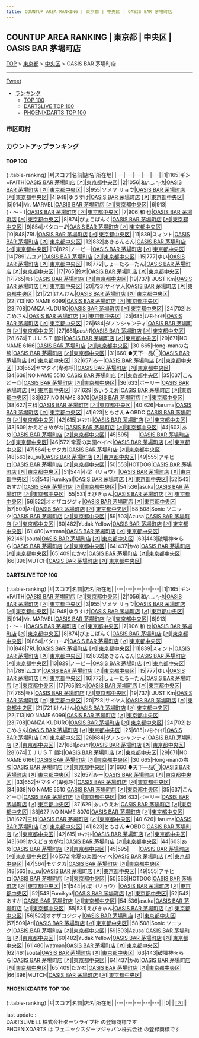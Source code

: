 ```yaml
---
title: COUNTUP AREA RANKING | 東京都 | 中央区 | OASIS BAR 茅場町店
---
```

## COUNTUP AREA RANKING | 東京都 | 中央区 | OASIS BAR 茅場町店

[TOP](/darts/rank/) > [東京都](/darts/rank/東京都/) > [中央区](/darts/rank/東京都/中央区/) > OASIS BAR 茅場町店

___

<a href="https://twitter.com/share?ref_src=twsrc%5Etfw" data-text="COUNTUP AREA RANKING | 東京都中央区OASIS BAR 茅場町店" class="twitter-share-button" data-hashtags="DARTSLIVE,PHOENIXDARTS,darts,ダーツ" data-show-count="false">Tweet</a>

* [ランキング](#カウントアップランキング)
    * [TOP 100](#top-100)
    * [DARTSLIVE TOP 100](#dartslive-top-100)
    * [PHOENIXDARTS TOP 100](#phoenixdarts-top-100)

### 市区町村

<ul>

</ul>

### カウントアップランキング

#### TOP 100



{:.table-ranking}
|#|スコア|名前|店名|所在地|
|---|---|---|---|---|
|1|1165|<span class="rank-name-dl">ギン×FAITH</span>|<a href="/darts/rank/shops/1b84f7e9345663520d9b047a20a7ba1e.html">OASIS BAR 茅場町店</a> <a href="https://search.dartslive.com/jp/shop/1b84f7e9345663520d9b047a20a7ba1e">[↗]</a>|<a href="/darts/rank/東京都/中央区">東京都中央区</a>|
|2|1056|<span class="rank-name-dl">和₍ᐢ._. ᐢ₎也</span>|<a href="/darts/rank/shops/1b84f7e9345663520d9b047a20a7ba1e.html">OASIS BAR 茅場町店</a> <a href="https://search.dartslive.com/jp/shop/1b84f7e9345663520d9b047a20a7ba1e">[↗]</a>|<a href="/darts/rank/東京都/中央区">東京都中央区</a>|
|3|955|<span class="rank-name-dl">ソメヤ リョウ</span>|<a href="/darts/rank/shops/1b84f7e9345663520d9b047a20a7ba1e.html">OASIS BAR 茅場町店</a> <a href="https://search.dartslive.com/jp/shop/1b84f7e9345663520d9b047a20a7ba1e">[↗]</a>|<a href="/darts/rank/東京都/中央区">東京都中央区</a>|
|4|948|<span class="rank-name-dl">ゆうすけ</span>|<a href="/darts/rank/shops/1b84f7e9345663520d9b047a20a7ba1e.html">OASIS BAR 茅場町店</a> <a href="https://search.dartslive.com/jp/shop/1b84f7e9345663520d9b047a20a7ba1e">[↗]</a>|<a href="/darts/rank/東京都/中央区">東京都中央区</a>|
|5|914|<span class="rank-name-dl">Mr. MARVEL</span>|<a href="/darts/rank/shops/1b84f7e9345663520d9b047a20a7ba1e.html">OASIS BAR 茅場町店</a> <a href="https://search.dartslive.com/jp/shop/1b84f7e9345663520d9b047a20a7ba1e">[↗]</a>|<a href="/darts/rank/東京都/中央区">東京都中央区</a>|
|6|913|<span class="rank-name-dl">(・〜・)</span>|<a href="/darts/rank/shops/1b84f7e9345663520d9b047a20a7ba1e.html">OASIS BAR 茅場町店</a> <a href="https://search.dartslive.com/jp/shop/1b84f7e9345663520d9b047a20a7ba1e">[↗]</a>|<a href="/darts/rank/東京都/中央区">東京都中央区</a>|
|7|906|<span class="rank-name-dl">和 也</span>|<a href="/darts/rank/shops/1b84f7e9345663520d9b047a20a7ba1e.html">OASIS BAR 茅場町店</a> <a href="https://search.dartslive.com/jp/shop/1b84f7e9345663520d9b047a20a7ba1e">[↗]</a>|<a href="/darts/rank/東京都/中央区">東京都中央区</a>|
|8|874|<span class="rank-name-dl">ぴょこぱんく</span>|<a href="/darts/rank/shops/1b84f7e9345663520d9b047a20a7ba1e.html">OASIS BAR 茅場町店</a> <a href="https://search.dartslive.com/jp/shop/1b84f7e9345663520d9b047a20a7ba1e">[↗]</a>|<a href="/darts/rank/東京都/中央区">東京都中央区</a>|
|9|854|<span class="rank-name-dl">バタロー♪</span>|<a href="/darts/rank/shops/1b84f7e9345663520d9b047a20a7ba1e.html">OASIS BAR 茅場町店</a> <a href="https://search.dartslive.com/jp/shop/1b84f7e9345663520d9b047a20a7ba1e">[↗]</a>|<a href="/darts/rank/東京都/中央区">東京都中央区</a>|
|10|848|<span class="rank-name-dl">7RU</span>|<a href="/darts/rank/shops/1b84f7e9345663520d9b047a20a7ba1e.html">OASIS BAR 茅場町店</a> <a href="https://search.dartslive.com/jp/shop/1b84f7e9345663520d9b047a20a7ba1e">[↗]</a>|<a href="/darts/rank/東京都/中央区">東京都中央区</a>|
|11|839|<span class="rank-name-dl">スィント</span>|<a href="/darts/rank/shops/1b84f7e9345663520d9b047a20a7ba1e.html">OASIS BAR 茅場町店</a> <a href="https://search.dartslive.com/jp/shop/1b84f7e9345663520d9b047a20a7ba1e">[↗]</a>|<a href="/darts/rank/東京都/中央区">東京都中央区</a>|
|12|832|<span class="rank-name-dl">あきるんるん</span>|<a href="/darts/rank/shops/1b84f7e9345663520d9b047a20a7ba1e.html">OASIS BAR 茅場町店</a> <a href="https://search.dartslive.com/jp/shop/1b84f7e9345663520d9b047a20a7ba1e">[↗]</a>|<a href="/darts/rank/東京都/中央区">東京都中央区</a>|
|13|829|<span class="rank-name-dl">ノービー</span>|<a href="/darts/rank/shops/1b84f7e9345663520d9b047a20a7ba1e.html">OASIS BAR 茅場町店</a> <a href="https://search.dartslive.com/jp/shop/1b84f7e9345663520d9b047a20a7ba1e">[↗]</a>|<a href="/darts/rank/東京都/中央区">東京都中央区</a>|
|14|789|<span class="rank-name-dl">ムユア</span>|<a href="/darts/rank/shops/1b84f7e9345663520d9b047a20a7ba1e.html">OASIS BAR 茅場町店</a> <a href="https://search.dartslive.com/jp/shop/1b84f7e9345663520d9b047a20a7ba1e">[↗]</a>|<a href="/darts/rank/東京都/中央区">東京都中央区</a>|
|15|777|<span class="rank-name-dl">ゆい</span>|<a href="/darts/rank/shops/1b84f7e9345663520d9b047a20a7ba1e.html">OASIS BAR 茅場町店</a> <a href="https://search.dartslive.com/jp/shop/1b84f7e9345663520d9b047a20a7ba1e">[↗]</a>|<a href="/darts/rank/東京都/中央区">東京都中央区</a>|
|16|772|<span class="rank-name-dl">しょーたろーたん</span>|<a href="/darts/rank/shops/1b84f7e9345663520d9b047a20a7ba1e.html">OASIS BAR 茅場町店</a> <a href="https://search.dartslive.com/jp/shop/1b84f7e9345663520d9b047a20a7ba1e">[↗]</a>|<a href="/darts/rank/東京都/中央区">東京都中央区</a>|
|17|765|<span class="rank-name-dl">鈴木</span>|<a href="/darts/rank/shops/1b84f7e9345663520d9b047a20a7ba1e.html">OASIS BAR 茅場町店</a> <a href="https://search.dartslive.com/jp/shop/1b84f7e9345663520d9b047a20a7ba1e">[↗]</a>|<a href="/darts/rank/東京都/中央区">東京都中央区</a>|
|17|765|<span class="rank-name-dl">ﾘﾋﾄ</span>|<a href="/darts/rank/shops/1b84f7e9345663520d9b047a20a7ba1e.html">OASIS BAR 茅場町店</a> <a href="https://search.dartslive.com/jp/shop/1b84f7e9345663520d9b047a20a7ba1e">[↗]</a>|<a href="/darts/rank/東京都/中央区">東京都中央区</a>|
|19|737|<span class="rank-name-dl">I JUST Km</span>|<a href="/darts/rank/shops/1b84f7e9345663520d9b047a20a7ba1e.html">OASIS BAR 茅場町店</a> <a href="https://search.dartslive.com/jp/shop/1b84f7e9345663520d9b047a20a7ba1e">[↗]</a>|<a href="/darts/rank/東京都/中央区">東京都中央区</a>|
|20|723|<span class="rank-name-dl">サイヤ人</span>|<a href="/darts/rank/shops/1b84f7e9345663520d9b047a20a7ba1e.html">OASIS BAR 茅場町店</a> <a href="https://search.dartslive.com/jp/shop/1b84f7e9345663520d9b047a20a7ba1e">[↗]</a>|<a href="/darts/rank/東京都/中央区">東京都中央区</a>|
|21|721|<span class="rank-name-dl">けんけん</span>|<a href="/darts/rank/shops/1b84f7e9345663520d9b047a20a7ba1e.html">OASIS BAR 茅場町店</a> <a href="https://search.dartslive.com/jp/shop/1b84f7e9345663520d9b047a20a7ba1e">[↗]</a>|<a href="/darts/rank/東京都/中央区">東京都中央区</a>|
|22|713|<span class="rank-name-dl">NO NAME 6099</span>|<a href="/darts/rank/shops/1b84f7e9345663520d9b047a20a7ba1e.html">OASIS BAR 茅場町店</a> <a href="https://search.dartslive.com/jp/shop/1b84f7e9345663520d9b047a20a7ba1e">[↗]</a>|<a href="/darts/rank/東京都/中央区">東京都中央区</a>|
|23|708|<span class="rank-name-dl">DANZA KUDURO</span>|<a href="/darts/rank/shops/1b84f7e9345663520d9b047a20a7ba1e.html">OASIS BAR 茅場町店</a> <a href="https://search.dartslive.com/jp/shop/1b84f7e9345663520d9b047a20a7ba1e">[↗]</a>|<a href="/darts/rank/東京都/中央区">東京都中央区</a>|
|24|702|<span class="rank-name-dl">おこめさん</span>|<a href="/darts/rank/shops/1b84f7e9345663520d9b047a20a7ba1e.html">OASIS BAR 茅場町店</a> <a href="https://search.dartslive.com/jp/shop/1b84f7e9345663520d9b047a20a7ba1e">[↗]</a>|<a href="/darts/rank/東京都/中央区">東京都中央区</a>|
|25|685|<span class="rank-name-dl">ｴﾉﾓﾄｹｲｲﾁ</span>|<a href="/darts/rank/shops/1b84f7e9345663520d9b047a20a7ba1e.html">OASIS BAR 茅場町店</a> <a href="https://search.dartslive.com/jp/shop/1b84f7e9345663520d9b047a20a7ba1e">[↗]</a>|<a href="/darts/rank/東京都/中央区">東京都中央区</a>|
|26|684|<span class="rank-name-dl">ダノンシャンティ</span>|<a href="/darts/rank/shops/1b84f7e9345663520d9b047a20a7ba1e.html">OASIS BAR 茅場町店</a> <a href="https://search.dartslive.com/jp/shop/1b84f7e9345663520d9b047a20a7ba1e">[↗]</a>|<a href="/darts/rank/東京都/中央区">東京都中央区</a>|
|27|681|<span class="rank-name-dl">_pash1_</span>|<a href="/darts/rank/shops/1b84f7e9345663520d9b047a20a7ba1e.html">OASIS BAR 茅場町店</a> <a href="https://search.dartslive.com/jp/shop/1b84f7e9345663520d9b047a20a7ba1e">[↗]</a>|<a href="/darts/rank/東京都/中央区">東京都中央区</a>|
|28|674|<span class="rank-name-dl">ＩＪＵＳＴ [酔]</span>|<a href="/darts/rank/shops/1b84f7e9345663520d9b047a20a7ba1e.html">OASIS BAR 茅場町店</a> <a href="https://search.dartslive.com/jp/shop/1b84f7e9345663520d9b047a20a7ba1e">[↗]</a>|<a href="/darts/rank/東京都/中央区">東京都中央区</a>|
|29|671|<span class="rank-name-dl">NO NAME 6166</span>|<a href="/darts/rank/shops/1b84f7e9345663520d9b047a20a7ba1e.html">OASIS BAR 茅場町店</a> <a href="https://search.dartslive.com/jp/shop/1b84f7e9345663520d9b047a20a7ba1e">[↗]</a>|<a href="/darts/rank/東京都/中央区">東京都中央区</a>|
|30|665|<span class="rank-name-dl">Hong-manの右腕</span>|<a href="/darts/rank/shops/1b84f7e9345663520d9b047a20a7ba1e.html">OASIS BAR 茅場町店</a> <a href="https://search.dartslive.com/jp/shop/1b84f7e9345663520d9b047a20a7ba1e">[↗]</a>|<a href="/darts/rank/東京都/中央区">東京都中央区</a>|
|31|660|<span class="rank-name-dl">●天下一品◯</span>|<a href="/darts/rank/shops/1b84f7e9345663520d9b047a20a7ba1e.html">OASIS BAR 茅場町店</a> <a href="https://search.dartslive.com/jp/shop/1b84f7e9345663520d9b047a20a7ba1e">[↗]</a>|<a href="/darts/rank/東京都/中央区">東京都中央区</a>|
|32|657|<span class="rank-name-dl">みー</span>|<a href="/darts/rank/shops/1b84f7e9345663520d9b047a20a7ba1e.html">OASIS BAR 茅場町店</a> <a href="https://search.dartslive.com/jp/shop/1b84f7e9345663520d9b047a20a7ba1e">[↗]</a>|<a href="/darts/rank/東京都/中央区">東京都中央区</a>|
|33|652|<span class="rank-name-dl">ヤマタイ(卑弥呼)</span>|<a href="/darts/rank/shops/1b84f7e9345663520d9b047a20a7ba1e.html">OASIS BAR 茅場町店</a> <a href="https://search.dartslive.com/jp/shop/1b84f7e9345663520d9b047a20a7ba1e">[↗]</a>|<a href="/darts/rank/東京都/中央区">東京都中央区</a>|
|34|638|<span class="rank-name-dl">NO NAME 5510</span>|<a href="/darts/rank/shops/1b84f7e9345663520d9b047a20a7ba1e.html">OASIS BAR 茅場町店</a> <a href="https://search.dartslive.com/jp/shop/1b84f7e9345663520d9b047a20a7ba1e">[↗]</a>|<a href="/darts/rank/東京都/中央区">東京都中央区</a>|
|35|637|<span class="rank-name-dl">こんどー◎</span>|<a href="/darts/rank/shops/1b84f7e9345663520d9b047a20a7ba1e.html">OASIS BAR 茅場町店</a> <a href="https://search.dartslive.com/jp/shop/1b84f7e9345663520d9b047a20a7ba1e">[↗]</a>|<a href="/darts/rank/東京都/中央区">東京都中央区</a>|
|36|633|<span class="rank-name-dl">ボーリー</span>|<a href="/darts/rank/shops/1b84f7e9345663520d9b047a20a7ba1e.html">OASIS BAR 茅場町店</a> <a href="https://search.dartslive.com/jp/shop/1b84f7e9345663520d9b047a20a7ba1e">[↗]</a>|<a href="/darts/rank/東京都/中央区">東京都中央区</a>|
|37|629|<span class="rank-name-dl">あいうえお</span>|<a href="/darts/rank/shops/1b84f7e9345663520d9b047a20a7ba1e.html">OASIS BAR 茅場町店</a> <a href="https://search.dartslive.com/jp/shop/1b84f7e9345663520d9b047a20a7ba1e">[↗]</a>|<a href="/darts/rank/東京都/中央区">東京都中央区</a>|
|38|627|<span class="rank-name-dl">NO NAME 8070</span>|<a href="/darts/rank/shops/1b84f7e9345663520d9b047a20a7ba1e.html">OASIS BAR 茅場町店</a> <a href="https://search.dartslive.com/jp/shop/1b84f7e9345663520d9b047a20a7ba1e">[↗]</a>|<a href="/darts/rank/東京都/中央区">東京都中央区</a>|
|38|627|<span class="rank-name-dl">三科</span>|<a href="/darts/rank/shops/1b84f7e9345663520d9b047a20a7ba1e.html">OASIS BAR 茅場町店</a> <a href="https://search.dartslive.com/jp/shop/1b84f7e9345663520d9b047a20a7ba1e">[↗]</a>|<a href="/darts/rank/東京都/中央区">東京都中央区</a>|
|40|626|<span class="rank-name-dl">Haruma</span>|<a href="/darts/rank/shops/1b84f7e9345663520d9b047a20a7ba1e.html">OASIS BAR 茅場町店</a> <a href="https://search.dartslive.com/jp/shop/1b84f7e9345663520d9b047a20a7ba1e">[↗]</a>|<a href="/darts/rank/東京都/中央区">東京都中央区</a>|
|41|623|<span class="rank-name-dl">ともさん★OBDC</span>|<a href="/darts/rank/shops/1b84f7e9345663520d9b047a20a7ba1e.html">OASIS BAR 茅場町店</a> <a href="https://search.dartslive.com/jp/shop/1b84f7e9345663520d9b047a20a7ba1e">[↗]</a>|<a href="/darts/rank/東京都/中央区">東京都中央区</a>|
|42|615|<span class="rank-name-dl">ﾕｷﾏﾂﾓﾄ</span>|<a href="/darts/rank/shops/1b84f7e9345663520d9b047a20a7ba1e.html">OASIS BAR 茅場町店</a> <a href="https://search.dartslive.com/jp/shop/1b84f7e9345663520d9b047a20a7ba1e">[↗]</a>|<a href="/darts/rank/東京都/中央区">東京都中央区</a>|
|43|609|<span class="rank-name-dl">かえどきめがね</span>|<a href="/darts/rank/shops/1b84f7e9345663520d9b047a20a7ba1e.html">OASIS BAR 茅場町店</a> <a href="https://search.dartslive.com/jp/shop/1b84f7e9345663520d9b047a20a7ba1e">[↗]</a>|<a href="/darts/rank/東京都/中央区">東京都中央区</a>|
|44|603|<span class="rank-name-dl">あめ</span>|<a href="/darts/rank/shops/1b84f7e9345663520d9b047a20a7ba1e.html">OASIS BAR 茅場町店</a> <a href="https://search.dartslive.com/jp/shop/1b84f7e9345663520d9b047a20a7ba1e">[↗]</a>|<a href="/darts/rank/東京都/中央区">東京都中央区</a>|
|45|595|<span class="rank-name-dl">ㅤㅤ</span>|<a href="/darts/rank/shops/1b84f7e9345663520d9b047a20a7ba1e.html">OASIS BAR 茅場町店</a> <a href="https://search.dartslive.com/jp/shop/1b84f7e9345663520d9b047a20a7ba1e">[↗]</a>|<a href="/darts/rank/東京都/中央区">東京都中央区</a>|
|46|572|<span class="rank-name-dl">常夏の楽園ベイベ</span>|<a href="/darts/rank/shops/1b84f7e9345663520d9b047a20a7ba1e.html">OASIS BAR 茅場町店</a> <a href="https://search.dartslive.com/jp/shop/1b84f7e9345663520d9b047a20a7ba1e">[↗]</a>|<a href="/darts/rank/東京都/中央区">東京都中央区</a>|
|47|564|<span class="rank-name-dl">モケタカ</span>|<a href="/darts/rank/shops/1b84f7e9345663520d9b047a20a7ba1e.html">OASIS BAR 茅場町店</a> <a href="https://search.dartslive.com/jp/shop/1b84f7e9345663520d9b047a20a7ba1e">[↗]</a>|<a href="/darts/rank/東京都/中央区">東京都中央区</a>|
|48|563|<span class="rank-name-dl">zu_su</span>|<a href="/darts/rank/shops/1b84f7e9345663520d9b047a20a7ba1e.html">OASIS BAR 茅場町店</a> <a href="https://search.dartslive.com/jp/shop/1b84f7e9345663520d9b047a20a7ba1e">[↗]</a>|<a href="/darts/rank/東京都/中央区">東京都中央区</a>|
|49|555|<span class="rank-name-dl">アキヒロ</span>|<a href="/darts/rank/shops/1b84f7e9345663520d9b047a20a7ba1e.html">OASIS BAR 茅場町店</a> <a href="https://search.dartslive.com/jp/shop/1b84f7e9345663520d9b047a20a7ba1e">[↗]</a>|<a href="/darts/rank/東京都/中央区">東京都中央区</a>|
|50|553|<span class="rank-name-dl">HOTDOG</span>|<a href="/darts/rank/shops/1b84f7e9345663520d9b047a20a7ba1e.html">OASIS BAR 茅場町店</a> <a href="https://search.dartslive.com/jp/shop/1b84f7e9345663520d9b047a20a7ba1e">[↗]</a>|<a href="/darts/rank/東京都/中央区">東京都中央区</a>|
|51|544|<span class="rank-name-dl">小梁（リョウ）</span>|<a href="/darts/rank/shops/1b84f7e9345663520d9b047a20a7ba1e.html">OASIS BAR 茅場町店</a> <a href="https://search.dartslive.com/jp/shop/1b84f7e9345663520d9b047a20a7ba1e">[↗]</a>|<a href="/darts/rank/東京都/中央区">東京都中央区</a>|
|52|543|<span class="rank-name-dl">Fumikya!</span>|<a href="/darts/rank/shops/1b84f7e9345663520d9b047a20a7ba1e.html">OASIS BAR 茅場町店</a> <a href="https://search.dartslive.com/jp/shop/1b84f7e9345663520d9b047a20a7ba1e">[↗]</a>|<a href="/darts/rank/東京都/中央区">東京都中央区</a>|
|52|543|<span class="rank-name-dl">あすか</span>|<a href="/darts/rank/shops/1b84f7e9345663520d9b047a20a7ba1e.html">OASIS BAR 茅場町店</a> <a href="https://search.dartslive.com/jp/shop/1b84f7e9345663520d9b047a20a7ba1e">[↗]</a>|<a href="/darts/rank/東京都/中央区">東京都中央区</a>|
|54|536|<span class="rank-name-dl">asuka</span>|<a href="/darts/rank/shops/1b84f7e9345663520d9b047a20a7ba1e.html">OASIS BAR 茅場町店</a> <a href="https://search.dartslive.com/jp/shop/1b84f7e9345663520d9b047a20a7ba1e">[↗]</a>|<a href="/darts/rank/東京都/中央区">東京都中央区</a>|
|55|531|<span class="rank-name-dl">えびきゅん</span>|<a href="/darts/rank/shops/1b84f7e9345663520d9b047a20a7ba1e.html">OASIS BAR 茅場町店</a> <a href="https://search.dartslive.com/jp/shop/1b84f7e9345663520d9b047a20a7ba1e">[↗]</a>|<a href="/darts/rank/東京都/中央区">東京都中央区</a>|
|56|522|<span class="rank-name-dl">オオザコジジィ</span>|<a href="/darts/rank/shops/1b84f7e9345663520d9b047a20a7ba1e.html">OASIS BAR 茅場町店</a> <a href="https://search.dartslive.com/jp/shop/1b84f7e9345663520d9b047a20a7ba1e">[↗]</a>|<a href="/darts/rank/東京都/中央区">東京都中央区</a>|
|57|509|<span class="rank-name-dl">Ari</span>|<a href="/darts/rank/shops/1b84f7e9345663520d9b047a20a7ba1e.html">OASIS BAR 茅場町店</a> <a href="https://search.dartslive.com/jp/shop/1b84f7e9345663520d9b047a20a7ba1e">[↗]</a>|<a href="/darts/rank/東京都/中央区">東京都中央区</a>|
|58|508|<span class="rank-name-dl">Sonic ソニック</span>|<a href="/darts/rank/shops/1b84f7e9345663520d9b047a20a7ba1e.html">OASIS BAR 茅場町店</a> <a href="https://search.dartslive.com/jp/shop/1b84f7e9345663520d9b047a20a7ba1e">[↗]</a>|<a href="/darts/rank/東京都/中央区">東京都中央区</a>|
|59|503|<span class="rank-name-dl">Azusa</span>|<a href="/darts/rank/shops/1b84f7e9345663520d9b047a20a7ba1e.html">OASIS BAR 茅場町店</a> <a href="https://search.dartslive.com/jp/shop/1b84f7e9345663520d9b047a20a7ba1e">[↗]</a>|<a href="/darts/rank/東京都/中央区">東京都中央区</a>|
|60|482|<span class="rank-name-dl">Yudak Yellow</span>|<a href="/darts/rank/shops/1b84f7e9345663520d9b047a20a7ba1e.html">OASIS BAR 茅場町店</a> <a href="https://search.dartslive.com/jp/shop/1b84f7e9345663520d9b047a20a7ba1e">[↗]</a>|<a href="/darts/rank/東京都/中央区">東京都中央区</a>|
|61|480|<span class="rank-name-dl">watman</span>|<a href="/darts/rank/shops/1b84f7e9345663520d9b047a20a7ba1e.html">OASIS BAR 茅場町店</a> <a href="https://search.dartslive.com/jp/shop/1b84f7e9345663520d9b047a20a7ba1e">[↗]</a>|<a href="/darts/rank/東京都/中央区">東京都中央区</a>|
|62|461|<span class="rank-name-dl">souta</span>|<a href="/darts/rank/shops/1b84f7e9345663520d9b047a20a7ba1e.html">OASIS BAR 茅場町店</a> <a href="https://search.dartslive.com/jp/shop/1b84f7e9345663520d9b047a20a7ba1e">[↗]</a>|<a href="/darts/rank/東京都/中央区">東京都中央区</a>|
|63|443|<span class="rank-name-dl">破壊神☆らら</span>|<a href="/darts/rank/shops/1b84f7e9345663520d9b047a20a7ba1e.html">OASIS BAR 茅場町店</a> <a href="https://search.dartslive.com/jp/shop/1b84f7e9345663520d9b047a20a7ba1e">[↗]</a>|<a href="/darts/rank/東京都/中央区">東京都中央区</a>|
|64|437|<span class="rank-name-dl">かめ</span>|<a href="/darts/rank/shops/1b84f7e9345663520d9b047a20a7ba1e.html">OASIS BAR 茅場町店</a> <a href="https://search.dartslive.com/jp/shop/1b84f7e9345663520d9b047a20a7ba1e">[↗]</a>|<a href="/darts/rank/東京都/中央区">東京都中央区</a>|
|65|409|<span class="rank-name-dl">たかな</span>|<a href="/darts/rank/shops/1b84f7e9345663520d9b047a20a7ba1e.html">OASIS BAR 茅場町店</a> <a href="https://search.dartslive.com/jp/shop/1b84f7e9345663520d9b047a20a7ba1e">[↗]</a>|<a href="/darts/rank/東京都/中央区">東京都中央区</a>|
|66|396|<span class="rank-name-dl">MUTCH</span>|<a href="/darts/rank/shops/1b84f7e9345663520d9b047a20a7ba1e.html">OASIS BAR 茅場町店</a> <a href="https://search.dartslive.com/jp/shop/1b84f7e9345663520d9b047a20a7ba1e">[↗]</a>|<a href="/darts/rank/東京都/中央区">東京都中央区</a>|


#### DARTSLIVE TOP 100



{:.table-ranking}
|#|スコア|名前|店名|所在地|
|---|---|---|---|---|
|1|1165|<span class="rank-name-dl">ギン×FAITH</span>|<a href="/darts/rank/shops/1b84f7e9345663520d9b047a20a7ba1e.html">OASIS BAR 茅場町店</a> <a href="https://search.dartslive.com/jp/shop/1b84f7e9345663520d9b047a20a7ba1e">[↗]</a>|<a href="/darts/rank/東京都/中央区">東京都中央区</a>|
|2|1056|<span class="rank-name-dl">和₍ᐢ._. ᐢ₎也</span>|<a href="/darts/rank/shops/1b84f7e9345663520d9b047a20a7ba1e.html">OASIS BAR 茅場町店</a> <a href="https://search.dartslive.com/jp/shop/1b84f7e9345663520d9b047a20a7ba1e">[↗]</a>|<a href="/darts/rank/東京都/中央区">東京都中央区</a>|
|3|955|<span class="rank-name-dl">ソメヤ リョウ</span>|<a href="/darts/rank/shops/1b84f7e9345663520d9b047a20a7ba1e.html">OASIS BAR 茅場町店</a> <a href="https://search.dartslive.com/jp/shop/1b84f7e9345663520d9b047a20a7ba1e">[↗]</a>|<a href="/darts/rank/東京都/中央区">東京都中央区</a>|
|4|948|<span class="rank-name-dl">ゆうすけ</span>|<a href="/darts/rank/shops/1b84f7e9345663520d9b047a20a7ba1e.html">OASIS BAR 茅場町店</a> <a href="https://search.dartslive.com/jp/shop/1b84f7e9345663520d9b047a20a7ba1e">[↗]</a>|<a href="/darts/rank/東京都/中央区">東京都中央区</a>|
|5|914|<span class="rank-name-dl">Mr. MARVEL</span>|<a href="/darts/rank/shops/1b84f7e9345663520d9b047a20a7ba1e.html">OASIS BAR 茅場町店</a> <a href="https://search.dartslive.com/jp/shop/1b84f7e9345663520d9b047a20a7ba1e">[↗]</a>|<a href="/darts/rank/東京都/中央区">東京都中央区</a>|
|6|913|<span class="rank-name-dl">(・〜・)</span>|<a href="/darts/rank/shops/1b84f7e9345663520d9b047a20a7ba1e.html">OASIS BAR 茅場町店</a> <a href="https://search.dartslive.com/jp/shop/1b84f7e9345663520d9b047a20a7ba1e">[↗]</a>|<a href="/darts/rank/東京都/中央区">東京都中央区</a>|
|7|906|<span class="rank-name-dl">和 也</span>|<a href="/darts/rank/shops/1b84f7e9345663520d9b047a20a7ba1e.html">OASIS BAR 茅場町店</a> <a href="https://search.dartslive.com/jp/shop/1b84f7e9345663520d9b047a20a7ba1e">[↗]</a>|<a href="/darts/rank/東京都/中央区">東京都中央区</a>|
|8|874|<span class="rank-name-dl">ぴょこぱんく</span>|<a href="/darts/rank/shops/1b84f7e9345663520d9b047a20a7ba1e.html">OASIS BAR 茅場町店</a> <a href="https://search.dartslive.com/jp/shop/1b84f7e9345663520d9b047a20a7ba1e">[↗]</a>|<a href="/darts/rank/東京都/中央区">東京都中央区</a>|
|9|854|<span class="rank-name-dl">バタロー♪</span>|<a href="/darts/rank/shops/1b84f7e9345663520d9b047a20a7ba1e.html">OASIS BAR 茅場町店</a> <a href="https://search.dartslive.com/jp/shop/1b84f7e9345663520d9b047a20a7ba1e">[↗]</a>|<a href="/darts/rank/東京都/中央区">東京都中央区</a>|
|10|848|<span class="rank-name-dl">7RU</span>|<a href="/darts/rank/shops/1b84f7e9345663520d9b047a20a7ba1e.html">OASIS BAR 茅場町店</a> <a href="https://search.dartslive.com/jp/shop/1b84f7e9345663520d9b047a20a7ba1e">[↗]</a>|<a href="/darts/rank/東京都/中央区">東京都中央区</a>|
|11|839|<span class="rank-name-dl">スィント</span>|<a href="/darts/rank/shops/1b84f7e9345663520d9b047a20a7ba1e.html">OASIS BAR 茅場町店</a> <a href="https://search.dartslive.com/jp/shop/1b84f7e9345663520d9b047a20a7ba1e">[↗]</a>|<a href="/darts/rank/東京都/中央区">東京都中央区</a>|
|12|832|<span class="rank-name-dl">あきるんるん</span>|<a href="/darts/rank/shops/1b84f7e9345663520d9b047a20a7ba1e.html">OASIS BAR 茅場町店</a> <a href="https://search.dartslive.com/jp/shop/1b84f7e9345663520d9b047a20a7ba1e">[↗]</a>|<a href="/darts/rank/東京都/中央区">東京都中央区</a>|
|13|829|<span class="rank-name-dl">ノービー</span>|<a href="/darts/rank/shops/1b84f7e9345663520d9b047a20a7ba1e.html">OASIS BAR 茅場町店</a> <a href="https://search.dartslive.com/jp/shop/1b84f7e9345663520d9b047a20a7ba1e">[↗]</a>|<a href="/darts/rank/東京都/中央区">東京都中央区</a>|
|14|789|<span class="rank-name-dl">ムユア</span>|<a href="/darts/rank/shops/1b84f7e9345663520d9b047a20a7ba1e.html">OASIS BAR 茅場町店</a> <a href="https://search.dartslive.com/jp/shop/1b84f7e9345663520d9b047a20a7ba1e">[↗]</a>|<a href="/darts/rank/東京都/中央区">東京都中央区</a>|
|15|777|<span class="rank-name-dl">ゆい</span>|<a href="/darts/rank/shops/1b84f7e9345663520d9b047a20a7ba1e.html">OASIS BAR 茅場町店</a> <a href="https://search.dartslive.com/jp/shop/1b84f7e9345663520d9b047a20a7ba1e">[↗]</a>|<a href="/darts/rank/東京都/中央区">東京都中央区</a>|
|16|772|<span class="rank-name-dl">しょーたろーたん</span>|<a href="/darts/rank/shops/1b84f7e9345663520d9b047a20a7ba1e.html">OASIS BAR 茅場町店</a> <a href="https://search.dartslive.com/jp/shop/1b84f7e9345663520d9b047a20a7ba1e">[↗]</a>|<a href="/darts/rank/東京都/中央区">東京都中央区</a>|
|17|765|<span class="rank-name-dl">鈴木</span>|<a href="/darts/rank/shops/1b84f7e9345663520d9b047a20a7ba1e.html">OASIS BAR 茅場町店</a> <a href="https://search.dartslive.com/jp/shop/1b84f7e9345663520d9b047a20a7ba1e">[↗]</a>|<a href="/darts/rank/東京都/中央区">東京都中央区</a>|
|17|765|<span class="rank-name-dl">ﾘﾋﾄ</span>|<a href="/darts/rank/shops/1b84f7e9345663520d9b047a20a7ba1e.html">OASIS BAR 茅場町店</a> <a href="https://search.dartslive.com/jp/shop/1b84f7e9345663520d9b047a20a7ba1e">[↗]</a>|<a href="/darts/rank/東京都/中央区">東京都中央区</a>|
|19|737|<span class="rank-name-dl">I JUST Km</span>|<a href="/darts/rank/shops/1b84f7e9345663520d9b047a20a7ba1e.html">OASIS BAR 茅場町店</a> <a href="https://search.dartslive.com/jp/shop/1b84f7e9345663520d9b047a20a7ba1e">[↗]</a>|<a href="/darts/rank/東京都/中央区">東京都中央区</a>|
|20|723|<span class="rank-name-dl">サイヤ人</span>|<a href="/darts/rank/shops/1b84f7e9345663520d9b047a20a7ba1e.html">OASIS BAR 茅場町店</a> <a href="https://search.dartslive.com/jp/shop/1b84f7e9345663520d9b047a20a7ba1e">[↗]</a>|<a href="/darts/rank/東京都/中央区">東京都中央区</a>|
|21|721|<span class="rank-name-dl">けんけん</span>|<a href="/darts/rank/shops/1b84f7e9345663520d9b047a20a7ba1e.html">OASIS BAR 茅場町店</a> <a href="https://search.dartslive.com/jp/shop/1b84f7e9345663520d9b047a20a7ba1e">[↗]</a>|<a href="/darts/rank/東京都/中央区">東京都中央区</a>|
|22|713|<span class="rank-name-dl">NO NAME 6099</span>|<a href="/darts/rank/shops/1b84f7e9345663520d9b047a20a7ba1e.html">OASIS BAR 茅場町店</a> <a href="https://search.dartslive.com/jp/shop/1b84f7e9345663520d9b047a20a7ba1e">[↗]</a>|<a href="/darts/rank/東京都/中央区">東京都中央区</a>|
|23|708|<span class="rank-name-dl">DANZA KUDURO</span>|<a href="/darts/rank/shops/1b84f7e9345663520d9b047a20a7ba1e.html">OASIS BAR 茅場町店</a> <a href="https://search.dartslive.com/jp/shop/1b84f7e9345663520d9b047a20a7ba1e">[↗]</a>|<a href="/darts/rank/東京都/中央区">東京都中央区</a>|
|24|702|<span class="rank-name-dl">おこめさん</span>|<a href="/darts/rank/shops/1b84f7e9345663520d9b047a20a7ba1e.html">OASIS BAR 茅場町店</a> <a href="https://search.dartslive.com/jp/shop/1b84f7e9345663520d9b047a20a7ba1e">[↗]</a>|<a href="/darts/rank/東京都/中央区">東京都中央区</a>|
|25|685|<span class="rank-name-dl">ｴﾉﾓﾄｹｲｲﾁ</span>|<a href="/darts/rank/shops/1b84f7e9345663520d9b047a20a7ba1e.html">OASIS BAR 茅場町店</a> <a href="https://search.dartslive.com/jp/shop/1b84f7e9345663520d9b047a20a7ba1e">[↗]</a>|<a href="/darts/rank/東京都/中央区">東京都中央区</a>|
|26|684|<span class="rank-name-dl">ダノンシャンティ</span>|<a href="/darts/rank/shops/1b84f7e9345663520d9b047a20a7ba1e.html">OASIS BAR 茅場町店</a> <a href="https://search.dartslive.com/jp/shop/1b84f7e9345663520d9b047a20a7ba1e">[↗]</a>|<a href="/darts/rank/東京都/中央区">東京都中央区</a>|
|27|681|<span class="rank-name-dl">_pash1_</span>|<a href="/darts/rank/shops/1b84f7e9345663520d9b047a20a7ba1e.html">OASIS BAR 茅場町店</a> <a href="https://search.dartslive.com/jp/shop/1b84f7e9345663520d9b047a20a7ba1e">[↗]</a>|<a href="/darts/rank/東京都/中央区">東京都中央区</a>|
|28|674|<span class="rank-name-dl">ＩＪＵＳＴ [酔]</span>|<a href="/darts/rank/shops/1b84f7e9345663520d9b047a20a7ba1e.html">OASIS BAR 茅場町店</a> <a href="https://search.dartslive.com/jp/shop/1b84f7e9345663520d9b047a20a7ba1e">[↗]</a>|<a href="/darts/rank/東京都/中央区">東京都中央区</a>|
|29|671|<span class="rank-name-dl">NO NAME 6166</span>|<a href="/darts/rank/shops/1b84f7e9345663520d9b047a20a7ba1e.html">OASIS BAR 茅場町店</a> <a href="https://search.dartslive.com/jp/shop/1b84f7e9345663520d9b047a20a7ba1e">[↗]</a>|<a href="/darts/rank/東京都/中央区">東京都中央区</a>|
|30|665|<span class="rank-name-dl">Hong-manの右腕</span>|<a href="/darts/rank/shops/1b84f7e9345663520d9b047a20a7ba1e.html">OASIS BAR 茅場町店</a> <a href="https://search.dartslive.com/jp/shop/1b84f7e9345663520d9b047a20a7ba1e">[↗]</a>|<a href="/darts/rank/東京都/中央区">東京都中央区</a>|
|31|660|<span class="rank-name-dl">●天下一品◯</span>|<a href="/darts/rank/shops/1b84f7e9345663520d9b047a20a7ba1e.html">OASIS BAR 茅場町店</a> <a href="https://search.dartslive.com/jp/shop/1b84f7e9345663520d9b047a20a7ba1e">[↗]</a>|<a href="/darts/rank/東京都/中央区">東京都中央区</a>|
|32|657|<span class="rank-name-dl">みー</span>|<a href="/darts/rank/shops/1b84f7e9345663520d9b047a20a7ba1e.html">OASIS BAR 茅場町店</a> <a href="https://search.dartslive.com/jp/shop/1b84f7e9345663520d9b047a20a7ba1e">[↗]</a>|<a href="/darts/rank/東京都/中央区">東京都中央区</a>|
|33|652|<span class="rank-name-dl">ヤマタイ(卑弥呼)</span>|<a href="/darts/rank/shops/1b84f7e9345663520d9b047a20a7ba1e.html">OASIS BAR 茅場町店</a> <a href="https://search.dartslive.com/jp/shop/1b84f7e9345663520d9b047a20a7ba1e">[↗]</a>|<a href="/darts/rank/東京都/中央区">東京都中央区</a>|
|34|638|<span class="rank-name-dl">NO NAME 5510</span>|<a href="/darts/rank/shops/1b84f7e9345663520d9b047a20a7ba1e.html">OASIS BAR 茅場町店</a> <a href="https://search.dartslive.com/jp/shop/1b84f7e9345663520d9b047a20a7ba1e">[↗]</a>|<a href="/darts/rank/東京都/中央区">東京都中央区</a>|
|35|637|<span class="rank-name-dl">こんどー◎</span>|<a href="/darts/rank/shops/1b84f7e9345663520d9b047a20a7ba1e.html">OASIS BAR 茅場町店</a> <a href="https://search.dartslive.com/jp/shop/1b84f7e9345663520d9b047a20a7ba1e">[↗]</a>|<a href="/darts/rank/東京都/中央区">東京都中央区</a>|
|36|633|<span class="rank-name-dl">ボーリー</span>|<a href="/darts/rank/shops/1b84f7e9345663520d9b047a20a7ba1e.html">OASIS BAR 茅場町店</a> <a href="https://search.dartslive.com/jp/shop/1b84f7e9345663520d9b047a20a7ba1e">[↗]</a>|<a href="/darts/rank/東京都/中央区">東京都中央区</a>|
|37|629|<span class="rank-name-dl">あいうえお</span>|<a href="/darts/rank/shops/1b84f7e9345663520d9b047a20a7ba1e.html">OASIS BAR 茅場町店</a> <a href="https://search.dartslive.com/jp/shop/1b84f7e9345663520d9b047a20a7ba1e">[↗]</a>|<a href="/darts/rank/東京都/中央区">東京都中央区</a>|
|38|627|<span class="rank-name-dl">NO NAME 8070</span>|<a href="/darts/rank/shops/1b84f7e9345663520d9b047a20a7ba1e.html">OASIS BAR 茅場町店</a> <a href="https://search.dartslive.com/jp/shop/1b84f7e9345663520d9b047a20a7ba1e">[↗]</a>|<a href="/darts/rank/東京都/中央区">東京都中央区</a>|
|38|627|<span class="rank-name-dl">三科</span>|<a href="/darts/rank/shops/1b84f7e9345663520d9b047a20a7ba1e.html">OASIS BAR 茅場町店</a> <a href="https://search.dartslive.com/jp/shop/1b84f7e9345663520d9b047a20a7ba1e">[↗]</a>|<a href="/darts/rank/東京都/中央区">東京都中央区</a>|
|40|626|<span class="rank-name-dl">Haruma</span>|<a href="/darts/rank/shops/1b84f7e9345663520d9b047a20a7ba1e.html">OASIS BAR 茅場町店</a> <a href="https://search.dartslive.com/jp/shop/1b84f7e9345663520d9b047a20a7ba1e">[↗]</a>|<a href="/darts/rank/東京都/中央区">東京都中央区</a>|
|41|623|<span class="rank-name-dl">ともさん★OBDC</span>|<a href="/darts/rank/shops/1b84f7e9345663520d9b047a20a7ba1e.html">OASIS BAR 茅場町店</a> <a href="https://search.dartslive.com/jp/shop/1b84f7e9345663520d9b047a20a7ba1e">[↗]</a>|<a href="/darts/rank/東京都/中央区">東京都中央区</a>|
|42|615|<span class="rank-name-dl">ﾕｷﾏﾂﾓﾄ</span>|<a href="/darts/rank/shops/1b84f7e9345663520d9b047a20a7ba1e.html">OASIS BAR 茅場町店</a> <a href="https://search.dartslive.com/jp/shop/1b84f7e9345663520d9b047a20a7ba1e">[↗]</a>|<a href="/darts/rank/東京都/中央区">東京都中央区</a>|
|43|609|<span class="rank-name-dl">かえどきめがね</span>|<a href="/darts/rank/shops/1b84f7e9345663520d9b047a20a7ba1e.html">OASIS BAR 茅場町店</a> <a href="https://search.dartslive.com/jp/shop/1b84f7e9345663520d9b047a20a7ba1e">[↗]</a>|<a href="/darts/rank/東京都/中央区">東京都中央区</a>|
|44|603|<span class="rank-name-dl">あめ</span>|<a href="/darts/rank/shops/1b84f7e9345663520d9b047a20a7ba1e.html">OASIS BAR 茅場町店</a> <a href="https://search.dartslive.com/jp/shop/1b84f7e9345663520d9b047a20a7ba1e">[↗]</a>|<a href="/darts/rank/東京都/中央区">東京都中央区</a>|
|45|595|<span class="rank-name-dl">ㅤㅤ</span>|<a href="/darts/rank/shops/1b84f7e9345663520d9b047a20a7ba1e.html">OASIS BAR 茅場町店</a> <a href="https://search.dartslive.com/jp/shop/1b84f7e9345663520d9b047a20a7ba1e">[↗]</a>|<a href="/darts/rank/東京都/中央区">東京都中央区</a>|
|46|572|<span class="rank-name-dl">常夏の楽園ベイベ</span>|<a href="/darts/rank/shops/1b84f7e9345663520d9b047a20a7ba1e.html">OASIS BAR 茅場町店</a> <a href="https://search.dartslive.com/jp/shop/1b84f7e9345663520d9b047a20a7ba1e">[↗]</a>|<a href="/darts/rank/東京都/中央区">東京都中央区</a>|
|47|564|<span class="rank-name-dl">モケタカ</span>|<a href="/darts/rank/shops/1b84f7e9345663520d9b047a20a7ba1e.html">OASIS BAR 茅場町店</a> <a href="https://search.dartslive.com/jp/shop/1b84f7e9345663520d9b047a20a7ba1e">[↗]</a>|<a href="/darts/rank/東京都/中央区">東京都中央区</a>|
|48|563|<span class="rank-name-dl">zu_su</span>|<a href="/darts/rank/shops/1b84f7e9345663520d9b047a20a7ba1e.html">OASIS BAR 茅場町店</a> <a href="https://search.dartslive.com/jp/shop/1b84f7e9345663520d9b047a20a7ba1e">[↗]</a>|<a href="/darts/rank/東京都/中央区">東京都中央区</a>|
|49|555|<span class="rank-name-dl">アキヒロ</span>|<a href="/darts/rank/shops/1b84f7e9345663520d9b047a20a7ba1e.html">OASIS BAR 茅場町店</a> <a href="https://search.dartslive.com/jp/shop/1b84f7e9345663520d9b047a20a7ba1e">[↗]</a>|<a href="/darts/rank/東京都/中央区">東京都中央区</a>|
|50|553|<span class="rank-name-dl">HOTDOG</span>|<a href="/darts/rank/shops/1b84f7e9345663520d9b047a20a7ba1e.html">OASIS BAR 茅場町店</a> <a href="https://search.dartslive.com/jp/shop/1b84f7e9345663520d9b047a20a7ba1e">[↗]</a>|<a href="/darts/rank/東京都/中央区">東京都中央区</a>|
|51|544|<span class="rank-name-dl">小梁（リョウ）</span>|<a href="/darts/rank/shops/1b84f7e9345663520d9b047a20a7ba1e.html">OASIS BAR 茅場町店</a> <a href="https://search.dartslive.com/jp/shop/1b84f7e9345663520d9b047a20a7ba1e">[↗]</a>|<a href="/darts/rank/東京都/中央区">東京都中央区</a>|
|52|543|<span class="rank-name-dl">Fumikya!</span>|<a href="/darts/rank/shops/1b84f7e9345663520d9b047a20a7ba1e.html">OASIS BAR 茅場町店</a> <a href="https://search.dartslive.com/jp/shop/1b84f7e9345663520d9b047a20a7ba1e">[↗]</a>|<a href="/darts/rank/東京都/中央区">東京都中央区</a>|
|52|543|<span class="rank-name-dl">あすか</span>|<a href="/darts/rank/shops/1b84f7e9345663520d9b047a20a7ba1e.html">OASIS BAR 茅場町店</a> <a href="https://search.dartslive.com/jp/shop/1b84f7e9345663520d9b047a20a7ba1e">[↗]</a>|<a href="/darts/rank/東京都/中央区">東京都中央区</a>|
|54|536|<span class="rank-name-dl">asuka</span>|<a href="/darts/rank/shops/1b84f7e9345663520d9b047a20a7ba1e.html">OASIS BAR 茅場町店</a> <a href="https://search.dartslive.com/jp/shop/1b84f7e9345663520d9b047a20a7ba1e">[↗]</a>|<a href="/darts/rank/東京都/中央区">東京都中央区</a>|
|55|531|<span class="rank-name-dl">えびきゅん</span>|<a href="/darts/rank/shops/1b84f7e9345663520d9b047a20a7ba1e.html">OASIS BAR 茅場町店</a> <a href="https://search.dartslive.com/jp/shop/1b84f7e9345663520d9b047a20a7ba1e">[↗]</a>|<a href="/darts/rank/東京都/中央区">東京都中央区</a>|
|56|522|<span class="rank-name-dl">オオザコジジィ</span>|<a href="/darts/rank/shops/1b84f7e9345663520d9b047a20a7ba1e.html">OASIS BAR 茅場町店</a> <a href="https://search.dartslive.com/jp/shop/1b84f7e9345663520d9b047a20a7ba1e">[↗]</a>|<a href="/darts/rank/東京都/中央区">東京都中央区</a>|
|57|509|<span class="rank-name-dl">Ari</span>|<a href="/darts/rank/shops/1b84f7e9345663520d9b047a20a7ba1e.html">OASIS BAR 茅場町店</a> <a href="https://search.dartslive.com/jp/shop/1b84f7e9345663520d9b047a20a7ba1e">[↗]</a>|<a href="/darts/rank/東京都/中央区">東京都中央区</a>|
|58|508|<span class="rank-name-dl">Sonic ソニック</span>|<a href="/darts/rank/shops/1b84f7e9345663520d9b047a20a7ba1e.html">OASIS BAR 茅場町店</a> <a href="https://search.dartslive.com/jp/shop/1b84f7e9345663520d9b047a20a7ba1e">[↗]</a>|<a href="/darts/rank/東京都/中央区">東京都中央区</a>|
|59|503|<span class="rank-name-dl">Azusa</span>|<a href="/darts/rank/shops/1b84f7e9345663520d9b047a20a7ba1e.html">OASIS BAR 茅場町店</a> <a href="https://search.dartslive.com/jp/shop/1b84f7e9345663520d9b047a20a7ba1e">[↗]</a>|<a href="/darts/rank/東京都/中央区">東京都中央区</a>|
|60|482|<span class="rank-name-dl">Yudak Yellow</span>|<a href="/darts/rank/shops/1b84f7e9345663520d9b047a20a7ba1e.html">OASIS BAR 茅場町店</a> <a href="https://search.dartslive.com/jp/shop/1b84f7e9345663520d9b047a20a7ba1e">[↗]</a>|<a href="/darts/rank/東京都/中央区">東京都中央区</a>|
|61|480|<span class="rank-name-dl">watman</span>|<a href="/darts/rank/shops/1b84f7e9345663520d9b047a20a7ba1e.html">OASIS BAR 茅場町店</a> <a href="https://search.dartslive.com/jp/shop/1b84f7e9345663520d9b047a20a7ba1e">[↗]</a>|<a href="/darts/rank/東京都/中央区">東京都中央区</a>|
|62|461|<span class="rank-name-dl">souta</span>|<a href="/darts/rank/shops/1b84f7e9345663520d9b047a20a7ba1e.html">OASIS BAR 茅場町店</a> <a href="https://search.dartslive.com/jp/shop/1b84f7e9345663520d9b047a20a7ba1e">[↗]</a>|<a href="/darts/rank/東京都/中央区">東京都中央区</a>|
|63|443|<span class="rank-name-dl">破壊神☆らら</span>|<a href="/darts/rank/shops/1b84f7e9345663520d9b047a20a7ba1e.html">OASIS BAR 茅場町店</a> <a href="https://search.dartslive.com/jp/shop/1b84f7e9345663520d9b047a20a7ba1e">[↗]</a>|<a href="/darts/rank/東京都/中央区">東京都中央区</a>|
|64|437|<span class="rank-name-dl">かめ</span>|<a href="/darts/rank/shops/1b84f7e9345663520d9b047a20a7ba1e.html">OASIS BAR 茅場町店</a> <a href="https://search.dartslive.com/jp/shop/1b84f7e9345663520d9b047a20a7ba1e">[↗]</a>|<a href="/darts/rank/東京都/中央区">東京都中央区</a>|
|65|409|<span class="rank-name-dl">たかな</span>|<a href="/darts/rank/shops/1b84f7e9345663520d9b047a20a7ba1e.html">OASIS BAR 茅場町店</a> <a href="https://search.dartslive.com/jp/shop/1b84f7e9345663520d9b047a20a7ba1e">[↗]</a>|<a href="/darts/rank/東京都/中央区">東京都中央区</a>|
|66|396|<span class="rank-name-dl">MUTCH</span>|<a href="/darts/rank/shops/1b84f7e9345663520d9b047a20a7ba1e.html">OASIS BAR 茅場町店</a> <a href="https://search.dartslive.com/jp/shop/1b84f7e9345663520d9b047a20a7ba1e">[↗]</a>|<a href="/darts/rank/東京都/中央区">東京都中央区</a>|


#### PHOENIXDARTS TOP 100



{:.table-ranking}
|#|スコア|名前|店名|所在地|
|---|---|---|---|---|
||0|<span class="rank-name-dl"> </span>|<a href="/darts/rank/shops/.html"></a> <a href="">[↗]</a>|<a href="/darts/rank//"></a>|


<div class="footer border-top border-gray-light mt-5 pt-3 text-right text-gray">
    last update : <span style="font-weight: italic" id="foot_last_modified"></span><br />
    DARTSLIVE は 株式会社ダーツライブ社 の登録商標です<br />
    PHOENIXDARTS は フェニックスダーツジャパン株式会社 の登録商標です<br />
</div>

<script src="https://cdnjs.cloudflare.com/ajax/libs/jquery.tablesorter/2.31.3/js/jquery.tablesorter.min.js" integrity="sha512-qzgd5cYSZcosqpzpn7zF2ZId8f/8CHmFKZ8j7mU4OUXTNRd5g+ZHBPsgKEwoqxCtdQvExE5LprwwPAgoicguNg==" crossorigin="anonymous" referrerpolicy="no-referrer"></script>
<link rel="stylesheet" href="https://cdnjs.cloudflare.com/ajax/libs/jquery.tablesorter/2.31.3/css/theme.default.min.css" integrity="sha512-wghhOJkjQX0Lh3NSWvNKeZ0ZpNn+SPVXX1Qyc9OCaogADktxrBiBdKGDoqVUOyhStvMBmJQ8ZdMHiR3wuEq8+w==" crossorigin="anonymous" referrerpolicy="no-referrer" />
<script>
$(function() {
    $(".table-ranking").tablesorter({sortList:[[0, 0]]});
    $("#foot_last_modified").text(formatDate(new Date(document.lastModified), 'yyyy-MM-dd HH:mm:ss'));
});
</script>

<script async src="https://platform.twitter.com/widgets.js" charset="utf-8"></script>